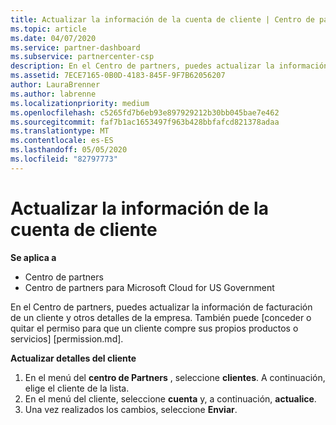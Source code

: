 ```yaml
---
title: Actualizar la información de la cuenta de cliente | Centro de partners
ms.topic: article
ms.date: 04/07/2020
ms.service: partner-dashboard
ms.subservice: partnercenter-csp
description: En el Centro de partners, puedes actualizar la información de facturación de un cliente y otros detalles de la empresa.
ms.assetid: 7ECE7165-0B0D-4183-845F-9F7B62056207
author: LauraBrenner
ms.author: labrenne
ms.localizationpriority: medium
ms.openlocfilehash: c5265fd7b6eb93e897929212b30bb045bae7e462
ms.sourcegitcommit: faf7b1ac1653497f963b428bbfafcd821378adaa
ms.translationtype: MT
ms.contentlocale: es-ES
ms.lasthandoff: 05/05/2020
ms.locfileid: "82797773"
---
```

# <a name="update-customer-account-info"></a>Actualizar la información de la cuenta de cliente

**Se aplica a**

-  Centro de partners
-  Centro de partners para Microsoft Cloud for US Government


En el Centro de partners, puedes actualizar la información de facturación de un cliente y otros detalles de la empresa. También puede [conceder o quitar el permiso para que un cliente compre sus propios productos o servicios] [permission.md].

**Actualizar detalles del cliente**

1.  En el menú del **centro de Partners** , seleccione **clientes**. A continuación, elige el cliente de la lista.
2.  En el menú del cliente, seleccione **cuenta** y, a continuación, **actualice**.
3.  Una vez realizados los cambios, seleccione **Enviar**.